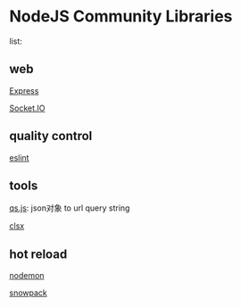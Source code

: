 # NodeJS Community Libraries

list:


## web

[Express](NodeJS_Express.md)

[Socket.IO](NodeJS_SocketIO.md)

## quality control

[eslint](Eslint.md)

## tools

[qs.js](/sorted/javascript/NodeJs_Qs.md): json对象 to url query string

[clsx](Node_Clsx.md)

## hot reload

[nodemon](NodeJS_Nodemon.md)

[snowpack](NodeJS_Snowpack.md)

